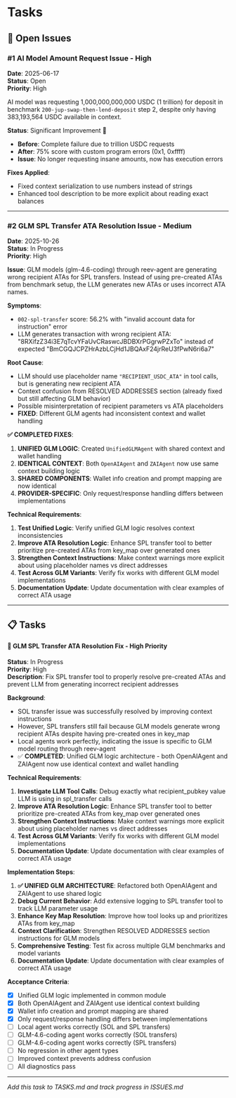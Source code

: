 # Tasks

## 🎯 Open Issues

### #1 AI Model Amount Request Issue - High
**Date**: 2025-06-17  
**Status**: Open  
**Priority**: High  

AI model was requesting 1,000,000,000,000 USDC (1 trillion) for deposit in benchmark `200-jup-swap-then-lend-deposit` step 2, despite only having 383,193,564 USDC available in context.

**Status**: Significant Improvement 🎉
- **Before**: Complete failure due to trillion USDC requests
- **After**: 75% score with custom program errors (0x1, 0xffff)
- **Issue**: No longer requesting insane amounts, now has execution errors

**Fixes Applied**:
- Fixed context serialization to use numbers instead of strings
- Enhanced tool description to be more explicit about reading exact balances

---

### #2 GLM SPL Transfer ATA Resolution Issue - Medium
**Date**: 2025-10-26  
**Status**: In Progress  
**Priority**: High  

**Issue**: GLM models (glm-4.6-coding) through reev-agent are generating wrong recipient ATAs for SPL transfers. Instead of using pre-created ATAs from benchmark setup, the LLM generates new ATAs or uses incorrect ATA names.

**Symptoms**:
- `002-spl-transfer` score: 56.2% with "invalid account data for instruction" error
- LLM generates transaction with wrong recipient ATA: "8RXifzZ34i3E7qTcvYFaUvCRaswcJBDBXrPGgrwPZxTo" instead of expected "BmCGQJCPZHrAzbLCjHd1JBQAxF24jrReU3fPwN6ri6a7"

**Root Cause**:
- LLM should use placeholder name `"RECIPIENT_USDC_ATA"` in tool calls, but is generating new recipient ATA
- Context confusion from RESOLVED ADDRESSES section (already fixed but still affecting GLM behavior)
- Possible misinterpretation of recipient parameters vs ATA placeholders
- **FIXED**: Different GLM agents had inconsistent context and wallet handling

**✅ COMPLETED FIXES**:
1. **UNIFIED GLM LOGIC**: Created `UnifiedGLMAgent` with shared context and wallet handling
2. **IDENTICAL CONTEXT**: Both `OpenAIAgent` and `ZAIAgent` now use same context building logic  
3. **SHARED COMPONENTS**: Wallet info creation and prompt mapping are now identical
4. **PROVIDER-SPECIFIC**: Only request/response handling differs between implementations

**Technical Requirements**:
1. **Test Unified Logic**: Verify unified GLM logic resolves context inconsistencies
2. **Improve ATA Resolution Logic**: Enhance SPL transfer tool to better prioritize pre-created ATAs from key_map over generated ones
3. **Strengthen Context Instructions**: Make context warnings more explicit about using placeholder names vs direct addresses
4. **Test Across GLM Variants**: Verify fix works with different GLM model implementations
5. **Documentation Update**: Update documentation with clear examples of correct ATA usage

---

## 📋 Tasks

#### 🎯 GLM SPL Transfer ATA Resolution Fix - High Priority
**Status**: In Progress  
**Priority**: High  
**Description**: Fix SPL transfer tool to properly resolve pre-created ATAs and prevent LLM from generating incorrect recipient addresses

**Background**: 
- SOL transfer issue was successfully resolved by improving context instructions
- However, SPL transfers still fail because GLM models generate wrong recipient ATAs despite having pre-created ones in key_map
- Local agents work perfectly, indicating the issue is specific to GLM model routing through reev-agent
- ✅ **COMPLETED**: Unified GLM logic architecture - both OpenAIAgent and ZAIAgent now use identical context and wallet handling

**Technical Requirements**:
1. **Investigate LLM Tool Calls**: Debug exactly what recipient_pubkey value LLM is using in spl_transfer calls
2. **Improve ATA Resolution Logic**: Enhance SPL transfer tool to better prioritize pre-created ATAs from key_map over generated ones
3. **Strengthen Context Instructions**: Make context warnings more explicit about using placeholder names vs direct addresses
4. **Test Across GLM Variants**: Verify fix works with different GLM model implementations
5. **Documentation Update**: Update documentation with clear examples of correct ATA usage

**Implementation Steps**:
1. **✅ UNIFIED GLM ARCHITECTURE**: Refactored both OpenAIAgent and ZAIAgent to use shared logic
2. **Debug Current Behavior**: Add extensive logging to SPL transfer tool to track LLM parameter usage
3. **Enhance Key Map Resolution**: Improve how tool looks up and prioritizes ATAs from key_map
4. **Context Clarification**: Strengthen RESOLVED ADDRESSES section instructions for GLM models
5. **Comprehensive Testing**: Test fix across multiple GLM benchmarks and model variants
6. **Documentation Update**: Update documentation with clear examples of correct ATA usage

**Acceptance Criteria**:
- [x] Unified GLM logic implemented in common module
- [x] Both OpenAIAgent and ZAIAgent use identical context building
- [x] Wallet info creation and prompt mapping are shared
- [x] Only request/response handling differs between implementations
- [ ] Local agent works correctly (SOL and SPL transfers)
- [ ] GLM-4.6-coding agent works correctly (SOL transfers)
- [ ] GLM-4.6-coding agent works correctly (SPL transfers)
- [ ] No regression in other agent types
- [ ] Improved context prevents address confusion
- [ ] All diagnostics pass

---
*Add this task to TASKS.md and track progress in ISSUES.md*